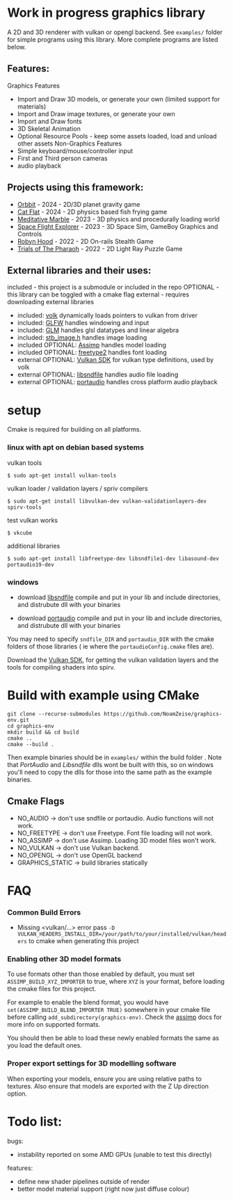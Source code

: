 # Work in progress graphics library
A 2D and 3D renderer with vulkan or opengl backend.
See `examples/` folder for simple programs using this library.
More complete programs are listed below.

## Features:

Graphics Features
* Import and Draw 3D models, or generate your own (limited support for materials)
* Import and Draw image textures, or generate your own
* Import and Draw fonts
* 3D Skeletal Animation
* Optional Resource Pools - keep some assets loaded, load and unload other assets
Non-Graphics Features
* Simple keyboard/mouse/controller input 
* First and Third person cameras
* audio playback

## Projects using this framework:
* [Orbbit](https://github.com/NoamZeise/dsg-2024) - 2024 - 2D/3D planet gravity game
* [Cat Flat](https://github.com/NoamZeise/GGJ2024) - 2024 - 2D physics based fish frying game
* [Meditative Marble](https://github.com/NoamZeise/MeditativeMarble) - 2023 - 3D physics and procedurally loading world 
* [Space Flight Explorer](https://github.com/NoamZeise/gbjam11) - 2023 - 3D Space Sim, GameBoy Graphics and Controls
* [Robyn Hood](https://github.com/NoamZeise/Robyn-Hood) - 2022 - 2D On-rails Stealth Game
* [Trials of The Pharaoh](https://github.com/NoamZeise/TrailsOfThePharaoh) - 2022 - 2D Light Ray Puzzle Game

## External libraries and their uses:

included - this project is a submodule or included in the repo
OPTIONAL - this library can be toggled with a cmake flag
external - requires downloading external libraries

* included: [volk](https://github.com/zeux/volk) dynamically loads pointers to vulkan from driver
* included: [GLFW](https://www.glfw.org/) handles windowing and input
* included: [GLM](https://github.com/g-truc/glm) handles glsl datatypes and linear algebra
* included: [stb_image.h](https://github.com/nothings/stb) handles image loading
* included OPTIONAL:   [Assimp](https://github.com/assimp/assimp) handles model loading
* included OPTIONAL:   [freetype2](https://freetype.org/) handles font loading
* external OPTIONAL:   [Vulkan SDK](https://vulkan.lunarg.com/) for vulkan type definitions, used by volk
* external OPTIONAL:   [libsndfile](https://github.com/libsndfile/libsndfile) handles audio file loading
* external OPTIONAL:   [portaudio](http://www.portaudio.com/) handles cross platform audio playback

# setup

Cmake is required for building on all platforms.

### linux with apt on debian based systems
vulkan tools
```
$ sudo apt-get install vulkan-tools
```
vulkan loader / validation layers / spriv compilers
```
$ sudo apt-get install libvulkan-dev vulkan-validationlayers-dev spirv-tools
```
test vulkan works
```
$ vkcube
```
additional libraries
```
$ sudo apt-get install libfreetype-dev libsndfile1-dev libasound-dev portaudio19-dev
```

### windows

* download [libsndfile](http://www.mega-nerd.com/libsndfile/#Download) compile and put in your lib and include directories, and distrubute dll with your binaries

* download [portaudio](http://files.portaudio.com/docs/v19-doxydocs/compile_windows.html) compile and put in your lib and include directories, and distrubute dll with your binaries

You may need to specify `sndfile_DIR` and `portaudio_DIR` with the cmake folders of those libraries ( ie where the `portaudioConfig.cmake` files are).

Download the [Vulkan SDK](https://www.lunarg.com/vulkan-sdk/), for getting the vulkan validation layers and the tools for compiling shaders into spirv.

# Build with example using CMake

```
git clone --recurse-submodules https://github.com/NoamZeise/graphics-env.git
cd graphics-env
mkdir build && cd build
cmake ..
cmake --build .
```
Then example binaries should be in `examples/` within the build folder . Note that _PortAudio_ and _Libsndfile_ dlls wont be built with this, so on windows you'll need to copy the dlls for those into the same path as the example binaries.

## Cmake Flags

* NO\_AUDIO -> don't use sndfile or portaudio. Audio functions will not work.
* NO\_FREETYPE -> don't use Freetype. Font file loading will not work.
* NO\_ASSIMP -> don't use Assimp. Loading 3D model files won't work. 
* NO\_VULKAN -> don't use Vulkan backend.
* NO\_OPENGL -> don't use OpenGL backend
* GRAPHICS\_STATIC -> build libraries statically


# FAQ

### Common Build Errors

* Missing <vulkan/...> error
pass `-D VULKAN_HEADERS_INSTALL_DIR=/your/path/to/your/installed/vulkan/headers`
to cmake when generating this project

### Enabling other 3D model formats

To use formats other than those enabled by default, you must set `ASSIMP_BUILD_XYZ_IMPORTER` to true, where `XYZ` is your format, before loading the cmake files for this project.

For example to enable the blend format, you would have `set(ASSIMP_BUILD_BLEND_IMPORTER TRUE)` somewhere in your cmake file before calling `add_subdirectory(graphics-env)`. 
Check the [assimp](https://assimp.org/) docs for more info 
on supported formats.

You should then be able to load these newly enabled formats the same as you load the default ones.

### Proper export settings for 3D modelling software

When exporting your models, ensure you are using relative paths to textures.
Also ensure that models are exported with the Z Up direction option.

# Todo list:
bugs:
* instability reported on some AMD GPUs (unable to test this directly)

features:
* define new shader pipelines outside of render
* better model material support (right now just diffuse colour)
